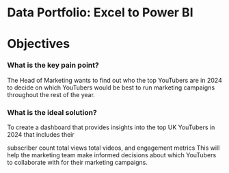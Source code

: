 # Data Portfolio: Excel to Power BI

# Objectives
### What is the key pain point?


The Head of Marketing wants to find out who the top YouTubers are in 2024 to decide on which YouTubers would be best to run marketing campaigns throughout the rest of the year.

### What is the ideal solution?

To create a dashboard that provides insights into the top UK YouTubers in 2024 that includes their

subscriber count
total views
total videos, and
engagement metrics
This will help the marketing team make informed decisions about which YouTubers to collaborate with for their marketing campaigns.

